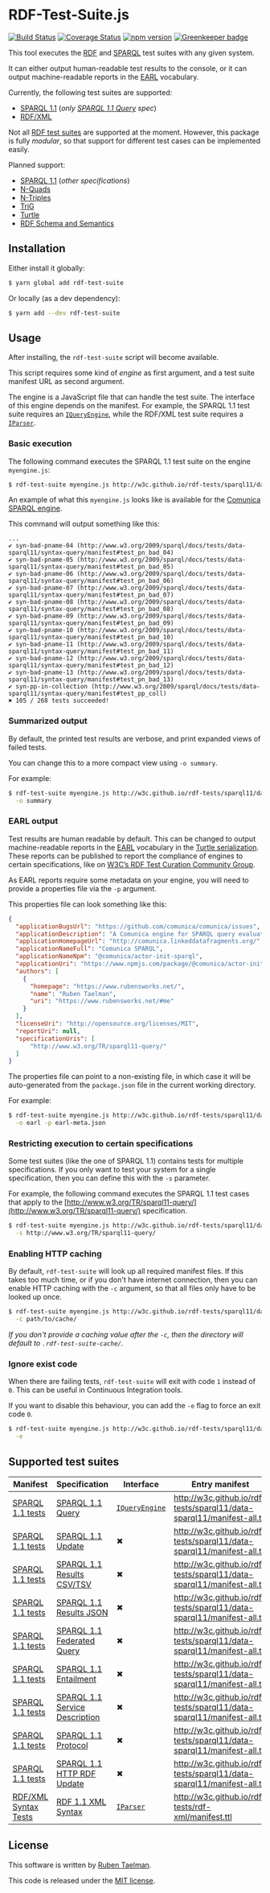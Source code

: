 # RDF-Test-Suite.js

[![Build Status](https://travis-ci.org/rubensworks/rdf-test-suite.js.svg?branch=master)](https://travis-ci.org/rubensworks/rdf-test-suite.js)
[![Coverage Status](https://coveralls.io/repos/github/rubensworks/rdf-test-suite.js/badge.svg?branch=master)](https://coveralls.io/github/rubensworks/rdf-test-suite.js?branch=master)
[![npm version](https://badge.fury.io/js/rdf-test-suite.svg)](https://www.npmjs.com/package/rdf-test-suite) [![Greenkeeper badge](https://badges.greenkeeper.io/rubensworks/rdf-test-suite.js.svg)](https://greenkeeper.io/)

This tool executes the [RDF](https://www.w3.org/TR/rdf11-testcases/)
and [SPARQL](https://w3c.github.io/rdf-tests/sparql11/) test suites
with any given system.

It can either output human-readable test results to the console,
or it can output machine-readable reports in the
[EARL](https://www.w3.org/TR/EARL10-Schema/) vocabulary.

Currently, the following test suites are supported:
* [SPARQL 1.1](http://w3c.github.io/rdf-tests/sparql11/data-sparql11/) (_only [SPARQL 1.1 Query](http://www.w3.org/TR/sparql11-query/) spec_)
* [RDF/XML](http://w3c.github.io/rdf-tests/rdf-xml/)

Not all [RDF test suites](https://w3c.github.io/rdf-tests/) are supported at the moment.
However, this package is fully _modular_,
so that support for different test cases can be implemented easily.

Planned support:
* [SPARQL 1.1](http://w3c.github.io/rdf-tests/sparql11/data-sparql11/) (_other specifications_)
* [N-Quads](https://w3c.github.io/rdf-tests/nquads/reports/)
* [N-Triples](https://w3c.github.io/rdf-tests/ntriples/reports/)
* [TriG](https://w3c.github.io/rdf-tests/trig/reports/)
* [Turtle](https://w3c.github.io/rdf-tests/turtle/reports/)
* [RDF Schema and Semantics](https://w3c.github.io/rdf-tests/rdf-mt/reports/)

## Installation

Either install it globally:

```bash
$ yarn global add rdf-test-suite
```

Or locally (as a dev dependency):

```bash
$ yarn add --dev rdf-test-suite
```

## Usage

After installing, the `rdf-test-suite` script will become available.

This script requires some kind of _engine_ as first argument,
and a test suite manifest URL as second argument.

The engine is a JavaScript file that can handle the test suite.
The interface of this engine depends on the manifest.
For example, the SPARQL 1.1 test suite requires an
[`IQueryEngine`](https://github.com/rubensworks/rdf-test-suite.js/blob/master/lib/testcase/sparql/IQueryEngine.ts),
while the RDF/XML test suite requires a
[`IParser`](https://github.com/rubensworks/rdf-test-suite.js/blob/master/lib/testcase/rdfsyntax/IParser.ts).

### Basic execution

The following command executes the SPARQL 1.1 test suite
on the engine `myengine.js`:

```bash
$ rdf-test-suite myengine.js http://w3c.github.io/rdf-tests/sparql11/data-sparql11/manifest-all.ttl
```

An example of what this `myengine.js` looks like
is available for the [Comunica SPARQL engine](https://github.com/comunica/comunica/tree/master/packages/actor-init-sparql/spec/sparql-engine.js).

This command will output something like this:
```
...
✔ syn-bad-pname-04 (http://www.w3.org/2009/sparql/docs/tests/data-sparql11/syntax-query/manifest#test_pn_bad_04)
✔ syn-bad-pname-05 (http://www.w3.org/2009/sparql/docs/tests/data-sparql11/syntax-query/manifest#test_pn_bad_05)
✔ syn-bad-pname-06 (http://www.w3.org/2009/sparql/docs/tests/data-sparql11/syntax-query/manifest#test_pn_bad_06)
✔ syn-bad-pname-07 (http://www.w3.org/2009/sparql/docs/tests/data-sparql11/syntax-query/manifest#test_pn_bad_07)
✔ syn-bad-pname-08 (http://www.w3.org/2009/sparql/docs/tests/data-sparql11/syntax-query/manifest#test_pn_bad_08)
✔ syn-bad-pname-09 (http://www.w3.org/2009/sparql/docs/tests/data-sparql11/syntax-query/manifest#test_pn_bad_09)
✔ syn-bad-pname-10 (http://www.w3.org/2009/sparql/docs/tests/data-sparql11/syntax-query/manifest#test_pn_bad_10)
✔ syn-bad-pname-11 (http://www.w3.org/2009/sparql/docs/tests/data-sparql11/syntax-query/manifest#test_pn_bad_11)
✔ syn-bad-pname-12 (http://www.w3.org/2009/sparql/docs/tests/data-sparql11/syntax-query/manifest#test_pn_bad_12)
✔ syn-bad-pname-13 (http://www.w3.org/2009/sparql/docs/tests/data-sparql11/syntax-query/manifest#test_pn_bad_13)
✔ syn-pp-in-collection (http://www.w3.org/2009/sparql/docs/tests/data-sparql11/syntax-query/manifest#test_pp_coll)
✖ 105 / 268 tests succeeded!
```

### Summarized output

By default, the printed test results are verbose,
and print expanded views of failed tests.

You can change this to a more compact view using `-o summary`.

For example:

```bash
$ rdf-test-suite myengine.js http://w3c.github.io/rdf-tests/sparql11/data-sparql11/manifest-all.ttl \
  -o summary
```

### EARL output

Test results are human readable by default.
This can be changed to output machine-readable reports in the
[EARL](https://www.w3.org/TR/EARL10-Schema/) vocabulary
in the [Turtle serialization](https://www.w3.org/TR/turtle/).
These reports can be published to report the compliance of engines
to certain specifications, like on
[W3C’s RDF Test Curation Community Group](https://w3c.github.io/rdf-tests/).

As EARL reports require some metadata on your engine,
you will need to provide a properties file via the `-p` argument.

This properties file can look something like this:
```json
{
  "applicationBugsUrl": "https://github.com/comunica/comunica/issues",
  "applicationDescription": "A Comunica engine for SPARQL query evaluation over heterogeneous interfaces",
  "applicationHomepageUrl": "http://comunica.linkeddatafragments.org/",
  "applicationNameFull": "Comunica SPARQL",
  "applicationNameNpm": "@comunica/actor-init-sparql",
  "applicationUri": "https://www.npmjs.com/package/@comunica/actor-init-sparql",
  "authors": [
    {
      "homepage": "https://www.rubensworks.net/",
      "name": "Ruben Taelman",
      "uri": "https://www.rubensworks.net/#me"
    }
  ],
  "licenseUri": "http://opensource.org/licenses/MIT",
  "reportUri": null,
  "specificationUris": [
      "http://www.w3.org/TR/sparql11-query/"
  ]
}
```

The properties file can point to a non-existing file,
in which case it will be auto-generated from the `package.json`
file in the current working directory.

For example:

```bash
$ rdf-test-suite myengine.js http://w3c.github.io/rdf-tests/sparql11/data-sparql11/manifest-all.ttl \
  -o earl -p earl-meta.json
```

### Restricting execution to certain specifications

Some test suites (like the one of SPARQL 1.1) contains
tests for multiple specifications.
If you only want to test your system for a single specification,
then you can define this with the `-s` parameter.

For example, the following command executes the SPARQL 1.1 test cases
that apply to the [http://www.w3.org/TR/sparql11-query/](http://www.w3.org/TR/sparql11-query/)
specification.

```bash
$ rdf-test-suite myengine.js http://w3c.github.io/rdf-tests/sparql11/data-sparql11/manifest-all.ttl \
  -s http://www.w3.org/TR/sparql11-query/
```

### Enabling HTTP caching

By default, `rdf-test-suite` will look up all required manifest files.
If this takes too much time, or if you don't have internet connection,
then you can enable HTTP caching with the `-c` argument,
so that all files only have to be looked up once.

```bash
$ rdf-test-suite myengine.js http://w3c.github.io/rdf-tests/sparql11/data-sparql11/manifest-all.ttl \
  -c path/to/cache/
```
_If you don't provide a caching value after the `-c`,
then the directory will default to `.rdf-test-suite-cache/`._

### Ignore exist code

When there are failing tests,
`rdf-test-suite` will exit with code `1` instead of `0`.
This can be useful in Continuous Integration tools.

If you want to disable this behaviour,
you can add the `-e` flag to force an exit code `0`.

```bash
$ rdf-test-suite myengine.js http://w3c.github.io/rdf-tests/sparql11/data-sparql11/manifest-all.ttl \
  -e
```

## Supported test suites

| Manifest | Specification | Interface | Entry manifest |
| -------- | ------------- | --------- | -------------- |
| [SPARQL 1.1 tests](http://w3c.github.io/rdf-tests/sparql11/data-sparql11/) | [SPARQL 1.1 Query](http://www.w3.org/TR/sparql11-query/) | [`IQueryEngine`](https://github.com/rubensworks/rdf-test-suite.js/blob/master/lib/testcase/sparql/IQueryEngine.ts) | http://w3c.github.io/rdf-tests/sparql11/data-sparql11/manifest-all.ttl |
| [SPARQL 1.1 tests](http://w3c.github.io/rdf-tests/sparql11/data-sparql11/) | [SPARQL 1.1 Update](http://www.w3.org/TR/sparql11-update/) | ✖ | http://w3c.github.io/rdf-tests/sparql11/data-sparql11/manifest-all.ttl |
| [SPARQL 1.1 tests](http://w3c.github.io/rdf-tests/sparql11/data-sparql11/) | [SPARQL 1.1 Results CSV/TSV](http://www.w3.org/TR/sparql11-results-csv-tsv/) | ✖ | http://w3c.github.io/rdf-tests/sparql11/data-sparql11/manifest-all.ttl |
| [SPARQL 1.1 tests](http://w3c.github.io/rdf-tests/sparql11/data-sparql11/) | [SPARQL 1.1 Results JSON](http://www.w3.org/TR/sparql11-results-json/) | ✖ | http://w3c.github.io/rdf-tests/sparql11/data-sparql11/manifest-all.ttl |
| [SPARQL 1.1 tests](http://w3c.github.io/rdf-tests/sparql11/data-sparql11/) | [SPARQL 1.1 Federated Query](http://www.w3.org/TR/sparql11-federated-query/) | ✖ | http://w3c.github.io/rdf-tests/sparql11/data-sparql11/manifest-all.ttl |
| [SPARQL 1.1 tests](http://w3c.github.io/rdf-tests/sparql11/data-sparql11/) | [SPARQL 1.1 Entailment](http://www.w3.org/TR/sparql11-entailment/) | ✖ | http://w3c.github.io/rdf-tests/sparql11/data-sparql11/manifest-all.ttl |
| [SPARQL 1.1 tests](http://w3c.github.io/rdf-tests/sparql11/data-sparql11/) | [SPARQL 1.1 Service Description](http://www.w3.org/TR/sparql11-service-description/) | ✖ | http://w3c.github.io/rdf-tests/sparql11/data-sparql11/manifest-all.ttl |
| [SPARQL 1.1 tests](http://w3c.github.io/rdf-tests/sparql11/data-sparql11/) | [SPARQL 1.1 Protocol](http://www.w3.org/TR/sparql11-protocol/) | ✖ | http://w3c.github.io/rdf-tests/sparql11/data-sparql11/manifest-all.ttl |
| [SPARQL 1.1 tests](http://w3c.github.io/rdf-tests/sparql11/data-sparql11/) | [SPARQL 1.1 HTTP RDF Update](http://www.w3.org/TR/sparql11-http-rdf-update/) | ✖ | http://w3c.github.io/rdf-tests/sparql11/data-sparql11/manifest-all.ttl |
| [RDF/XML Syntax Tests](https://w3c.github.io/rdf-tests/rdf-xml/) | [RDF 1.1 XML Syntax](https://www.w3.org/TR/rdf-syntax-grammar/) | [`IParser`](https://github.com/rubensworks/rdf-test-suite.js/blob/master/lib/testcase/rdfsyntax/IParser.ts) | http://w3c.github.io/rdf-tests/rdf-xml/manifest.ttl |

## License
This software is written by [Ruben Taelman](http://rubensworks.net/).

This code is released under the [MIT license](http://opensource.org/licenses/MIT).
